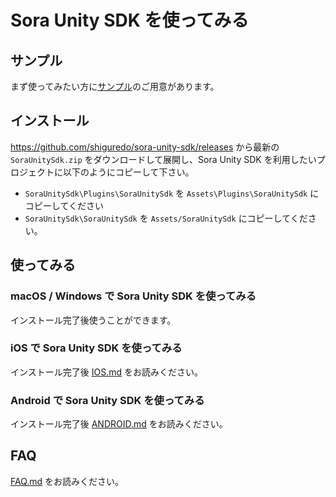 # Sora Unity SDK を使ってみる

## サンプル

まず使ってみたい方に[サンプル](https://github.com/shiguredo/sora-unity-sdk-samples)のご用意があります。

## インストール

https://github.com/shiguredo/sora-unity-sdk/releases から最新の `SoraUnitySdk.zip` をダウンロードして展開し、Sora Unity SDK を利用したいプロジェクトに以下のようにコピーして下さい。

- `SoraUnitySdk\Plugins\SoraUnitySdk` を `Assets\Plugins\SoraUnitySdk` にコピーしてください
- `SoraUnitySdk\SoraUnitySdk` を `Assets/SoraUnitySdk` にコピーしてください。

## 使ってみる

### macOS / Windows で Sora Unity SDK を使ってみる

インストール完了後使うことができます。

### iOS で Sora Unity SDK を使ってみる

インストール完了後 [IOS.md](IOS.md) をお読みください。

### Android で Sora Unity SDK を使ってみる

インストール完了後 [ANDROID.md](ANDROID.md) をお読みください。

## FAQ

[FAQ.md](FAQ.md) をお読みください。
